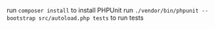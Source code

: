run `composer install`  to install PHPUnit
run `./vendor/bin/phpunit --bootstrap src/autoload.php tests` to run  tests